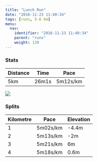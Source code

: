 ```yaml
---
title: "Lunch Run"
date: "2016-11-23 11:40:34"
tags: [runs, 5-6 km]
menu:
  nav:
    identifier: "2016-11-23 11:40:34"
    parent: "runs"
    weight: 130
---
```


### Stats

| Distance | Time | Pace |
|----------|------|------|
|5km|26m1s|5m12s/km|

<img src='https://maps.googleapis.com/maps/api/staticmap?maptype=roadmap&path=enc:yujeIthvLoCoCwIO{Bpp@zB|AoA|CtEjUlBzBz@tFbFpGzBbQ|FdJxDf@lLxU}@eEyJ_OiKgG}FoZeI}J_E_Ta@qG|EyCTmDwA_LrAsEBiShCkB|CbBlCzF}@mB&key=AIzaSyAfqMeaZ1CCJFGP5cWud__oZnT_Pybg-1M&size=800x800&markers=color:yellow|label:S|53.47181,-2.24923&markers=color:green|label:F|53.471720000000005,-2.24969'>

### Splits

| Kilometre | Pace | Elevation |
|------|------|-----------|
|1|5m02s/km|-4.4m|
|2|5m13s/km|-2m|
|3|5m21s/km|6m|
|4|5m18s/km|0.6m|

